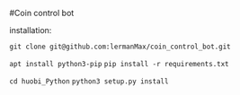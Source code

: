 #Coin control bot

installation:

`git clone git@github.com:lermanMax/coin_control_bot.git`

`apt install python3-pip`
`pip install -r requirements.txt`

`cd huobi_Python`
`python3 setup.py install`

